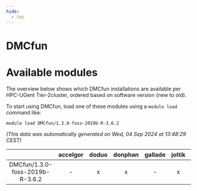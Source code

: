 ```yaml
---
hide:
  - toc
---
```


DMCfun
======

# Available modules


The overview below shows which DMCfun installations are available per HPC-UGent Tier-2cluster, ordered based on software version (new to old).

To start using DMCfun, load one of these modules using a `module load` command like:

```shell
module load DMCfun/1.3.0-foss-2019b-R-3.6.2
```

*(This data was automatically generated on Wed, 04 Sep 2024 at 13:48:29 CEST)*  

| |accelgor|doduo|donphan|gallade|joltik|shinx|skitty|
| :---: | :---: | :---: | :---: | :---: | :---: | :---: | :---: |
|DMCfun/1.3.0-foss-2019b-R-3.6.2|-|x|x|-|x|-|x|
